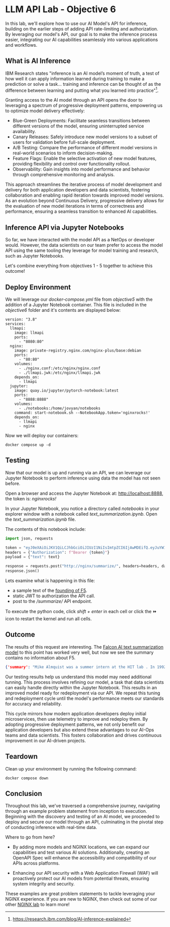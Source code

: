 # LLM API Lab - Objective 6

In this lab, we'll explore how to use our AI Model's API for inference, building on the earlier steps of adding API rate-limiting and authorization. By leveraging our model's API, our goal is to make the inference process easier, integrating our AI capabilities seamlessly into various applications and workflows.

## What is AI Inference

IBM Research states "inference is an AI model’s moment of truth, a test of how well it can apply information learned during training to make a prediction or solve a task... training and inference can be thought of as the difference between learning and putting what you learned into practice"[^1].

Granting access to the AI model through an API opens the door to leveraging a spectrum of progressive deployment patterns, empowering us to optimize model delivery effectively:

- Blue-Green Deployments: Facilitate seamless transitions between different versions of the model, ensuring uninterrupted service availability.
- Canary Releases: Safely introduce new model versions to a subset of users for validation before full-scale deployment.
- A/B Testing: Compare the performance of different model versions in real-world scenarios to inform decision-making.
- Feature Flags: Enable the selective activation of new model features, providing flexibility and control over functionality rollout.
- Observability: Gain insights into model performance and behavior through comprehensive monitoring and analysis.

This approach streamlines the iterative process of model development and delivery for both application developers and data scientists, fostering collaboration and enabling rapid iteration towards improved model versions. As an evolution beyond Continuous Delivery, progressive delivery allows for the evaluation of new model iterations in terms of correctness and performance, ensuring a seamless transition to enhanced AI capabilities.

## Inference API via Jupyter Notebooks

So far, we have interacted with the model API as a NetOps or developer would.  However, the data scientists on our team prefer to access the model API using the same tooling they leverage for model training and research, such as Jupyter Notebooks.  

Let's combine everything from objectives 1 - 5 together to achieve this outcome!

## Deploy Environment

We will leverage our _docker-compose.yml_ file from _objective5_ with the addition of a Jupyter Notebook container.  This file is included in the _objective6_ folder and it's contents are displayed below:

```docker
version: "3.8"
services:
  llmapi:
    image: llmapi
    ports:
      - "8080:80"
  nginx:
    image: private-registry.nginx.com/nginx-plus/base:debian
    ports:
      - "80:80"
    volumes:
      - ./nginx.conf:/etc/nginx/nginx.conf
      - ./llmapi.jwk:/etc/nginx/llmapi.jwk
    depends_on:
      - llmapi
  jupyter:
    image: quay.io/jupyter/pytorch-notebook:latest
    ports:
      - "8888:8888"
    volumes:
      - ./notebooks:/home/jovyan/notebooks
    command: start-notebook.sh --NotebookApp.token='nginxrocks!'
    depends_on:
      - llmapi
      - nginx
```

Now we will deploy our containers:

```shell
docker compose up -d
```

## Testing

Now that our model is up and running via an API, we can leverage our Jupyter Notebook to perform inference using data the model has not seen before.

Open a browser and access the Jupyter Notebook at: [http://localhost:8888](http://localhost:8888), the token is: _nginxrocks!_

In your Jupyter Notebook, you notice a directory called _notebooks_ in your explorer window with a notebook called _text_summarization.ipynb_.  Open the _text_summarization.ipynb_ file.

The contents of this notebook include:

```python
import json, requests

token = "eyJ0eXAiOiJKV1QiLCJhbGciOiJIUzI1NiIsImtpZCI6IjAwMDEifQ.eyJuYW1lIjoiUXVvdGF0aW9uIFN5c3RlbSIsInN1YiI6InF1b3RlcyIsImlzcyI6Ik15IEFQSSBHYXRld2F5In0.ggVOHYnVFB8GVPE-VOIo3jD71gTkLffAY0hQOGXPL2I"
headers = {"Authorization": f"Bearer {token}"}
payload = {"text": text}

response = requests.post("http://nginx/summarize/", headers=headers, data=json.dumps(payload))
response.json()
```

Lets examine what is happening in this file:

- a sample text of the [founding of F5](https://my.f5.com/manage/s/article/K245).
- static JWT to authorization the API call.
- post to the _/summarize/_ API endpoint.

To execute the python code, click _shift + enter_ in each cell or click the &#x23e9; icon to restart the kernel and run all cells.

## Outcome

The results of this request are interesting.  The [Falcon AI text summarization model](https://huggingface.co/Falconsai/text_summarization) to this point has worked very well, but now we see the summary contains no information about F5.  

```json
{'summary': "Mike Almquist was a summer intern at the HIT lab . In 1992, he created a virtual environment demo for the lab's virtual retinal display (VRD) project . The project with UW did not materialize, and he had to live in his basement office with only a couch ."}
```

Our testing results help us understand this model may need additional tunning. This process involves refining our model, a task that data scientists can easily handle directly within the Jupyter Notebook. This results in an improved model ready for redeployment via our API. We repeat this tuning and redeployment cycle until the model's performance meets our standards for accuracy and reliability.

This cycle mirrors how modern application developers deploy initial microservices, then use telemetry to improve and redeploy them. By adopting progressive deployment patterns, we not only benefit our application developers but also extend these advantages to our AI-Ops teams and data scientists. This fosters collaboration and drives continuous improvement in our AI-driven projects.

## Teardown

Clean up your environment by running the following command:

```shell
docker compose down
```

## Conclusion

Throughout this lab, we've traversed a comprehensive journey, navigating through an example problem statement from inception to execution. Beginning with the discovery and testing of an AI model, we proceeded to deploy and secure our model through an API, culminating in the pivotal step of conducting inference with real-time data.

Where to go from here?

- By adding more models and NGINX locations, we can expand our capabilities and test various AI solutions. Additionally, creating an OpenAPI Spec will enhance the accessibility and compatibility of our APIs across platforms.

- Enhancing our API security with a Web Application Firewall (WAF) will proactively protect our AI models from potential threats, ensuring system integrity and security.

These examples are great problem statements to tackle leveraging your NGINX experience.  If you are new to NGINX, then check out some of our other [NGINX lab](https://clouddocs.f5.com/training/community/nginx/html/) to learn more!

[^1]: https://research.ibm.com/blog/AI-inference-explained
